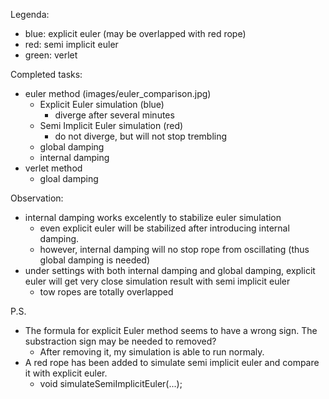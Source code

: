 Legenda:
- blue: explicit euler (may be overlapped with red rope)
- red: semi implicit euler
- green: verlet

Completed tasks:

- euler method (images/euler_comparison.jpg)
  - Explicit Euler simulation (blue)
    - diverge after several minutes
  - Semi Implicit Euler simulation (red)
    - do not diverge, but will not stop trembling
  - global damping
  - internal damping
- verlet method
  - gloal damping

Observation:
- internal damping works excelently to stabilize euler simulation
  - even explicit euler will be stabilized after introducing internal damping.
  - however, internal damping will no stop rope from oscillating (thus global damping is needed)
- under settings with both internal damping and global damping, explicit euler will get very close simulation result with semi implicit euler
  - tow ropes are totally overlapped

P.S.
- The formula for explicit Euler method seems to have a wrong sign. The substraction sign may be needed to removed? 
  - After removing it, my simulation is able to run normaly.
- A red rope has been added to simulate semi implicit euler and compare it with explicit euler.
  - void simulateSemiImplicitEuler(...);
